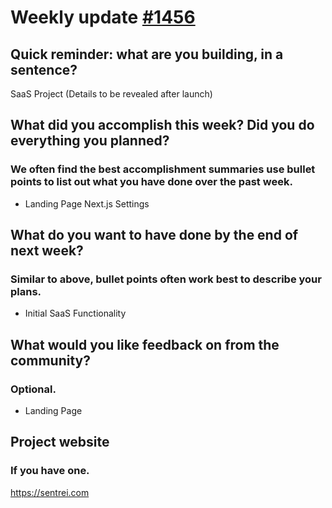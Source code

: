 # Weekly update [#1456](https://github.com/sentrei/sentrei/issues/1456)

## Quick reminder: what are you building, in a sentence?

SaaS Project (Details to be revealed after launch)

## What did you accomplish this week? Did you do everything you planned?

### We often find the best accomplishment summaries use bullet points to list out what you have done over the past week.

- Landing Page Next.js Settings

## What do you want to have done by the end of next week?

### Similar to above, bullet points often work best to describe your plans.

- Initial SaaS Functionality

## What would you like feedback on from the community?

### Optional.

- Landing Page

## Project website

### If you have one.

https://sentrei.com
